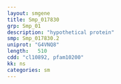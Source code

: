 ```yaml
---
layout: smgene
title: Smp_017830
grp: Smp_01
description: "hypothetical protein"
smp: Smp_017830.2
uniprot: "G4VNQ8"
length:   510
cdd: "cl10892, pfam10200"
kk: ns
categories: sm
---
```

